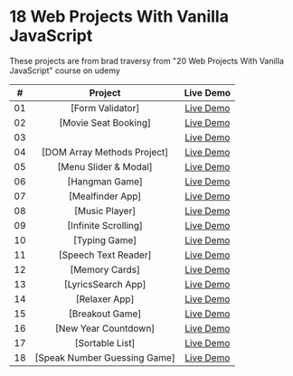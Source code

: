 # 18 Web Projects With Vanilla JavaScript

These projects are from brad traversy from "20 Web Projects With Vanilla JavaScript" course on udemy

|  #  |            Project             | Live Demo |
| :-: | :----------------------------: | :-------: |
| 01  |       [Form Validator]      | [Live Demo](https://vanillawebprojects.com/projects/form-validator/)  |
| 02  |     [Movie Seat Booking]   | [Live Demo](https://vanillawebprojects.com/projects/movie-seat-booking/)  |
| 03  |    | [Live Demo](https://vanillawebprojects.com/projects/exchange-rate/)  |
| 04  | [DOM Array Methods Project]  | [Live Demo](https://vanillawebprojects.com/projects/dom-array-methods/)  |
| 05  |    [Menu Slider & Modal]    | [Live Demo](https://vanillawebprojects.com/projects/modal-menu-slider/)  |
| 06  |        [Hangman Game]       | [Live Demo](https://vanillawebprojects.com/projects/hangman/)  |
| 07  |       [Mealfinder App]      | [Live Demo](https://vanillawebprojects.com/projects/meal-finder/)  |
| 08  |        [Music Player]      | [Live Demo](https://vanillawebprojects.com/projects/music-player/)  |
| 09  |     [Infinite Scrolling]     | [Live Demo](https://vanillawebprojects.com/projects/infinite_scroll_blog/)  |
| 10  |        [Typing Game]     | [Live Demo](https://vanillawebprojects.com/projects/typing-game/)  |
| 11  |     [Speech Text Reader]    | [Live Demo](https://vanillawebprojects.com/projects/speech-text-reader/)  |
| 12  |        [Memory Cards]     | [Live Demo](https://vanillawebprojects.com/projects/memory-cards/)  |
| 13  |      [LyricsSearch App]    | [Live Demo](https://vanillawebprojects.com/projects/lyrics-search/)  |
| 14  |        [Relaxer App]      | [Live Demo](https://vanillawebprojects.com/projects//relaxer-app/)  |
| 15  |       [Breakout Game]      | [Live Demo](https://vanillawebprojects.com/projects/breakout-game/)  |
| 16  |     [New Year Countdown]  | [Live Demo](https://vanillawebprojects.com/projects/new-year-countdown/)  |
| 17  |       [Sortable List]      | [Live Demo](https://vanillawebprojects.com/projects/sortable-list/)  |
| 18  | [Speak Number Guessing Game] | [Live Demo](https://vanillawebprojects.com/projects/speak-number-guess/)  |
